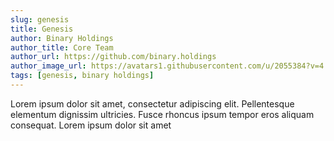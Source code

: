 ```yaml
---
slug: genesis
title: Genesis
author: Binary Holdings
author_title: Core Team
author_url: https://github.com/binary.holdings
author_image_url: https://avatars1.githubusercontent.com/u/2055384?v=4
tags: [genesis, binary holdings]
---
```


Lorem ipsum dolor sit amet, consectetur adipiscing elit. Pellentesque elementum dignissim ultricies. Fusce rhoncus ipsum tempor eros aliquam consequat. Lorem ipsum dolor sit amet
